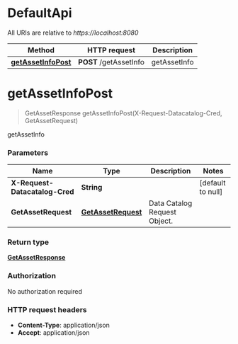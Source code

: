 # DefaultApi

All URIs are relative to *https://localhost:8080*

Method | HTTP request | Description
------------- | ------------- | -------------
[**getAssetInfoPost**](DefaultApi.md#getAssetInfoPost) | **POST** /getAssetInfo | getAssetInfo


<a name="getAssetInfoPost"></a>
# **getAssetInfoPost**
> GetAssetResponse getAssetInfoPost(X-Request-Datacatalog-Cred, GetAssetRequest)

getAssetInfo

### Parameters

Name | Type | Description  | Notes
------------- | ------------- | ------------- | -------------
 **X-Request-Datacatalog-Cred** | **String**|  | [default to null]
 **GetAssetRequest** | [**GetAssetRequest**](../Models/GetAssetRequest.md)| Data Catalog Request Object. |

### Return type

[**GetAssetResponse**](../Models/GetAssetResponse.md)

### Authorization

No authorization required

### HTTP request headers

- **Content-Type**: application/json
- **Accept**: application/json

